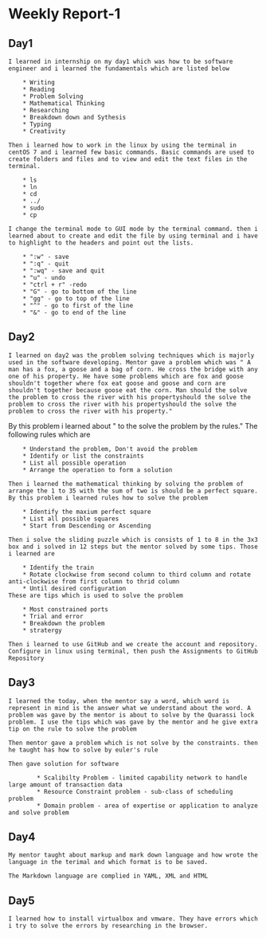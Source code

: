 # Weekly Report-1

## Day1

	I learned in internship on my day1 which was how to be software engineer and i learned the fundamentals which are listed below

		* Writing
		* Reading
		* Problem Solving
		* Mathematical Thinking
		* Researching
		* Breakdown down and Sythesis
		* Typing
		* Creativity

	Then i learned how to work in the linux by using the terminal in centOS 7 and i learned few basic commands. Basic commands are used to create folders and files and to view and edit the text files in the terminal.
	
		* ls
		* ln
		* cd
		* ../
		* sudo
		* cp

	I change the terminal mode to GUI mode by the terminal command. then i learned about to create and edit the file by using terminal and i have to highlight to the headers and point out the lists.

		* ":w" - save
		* ":q" - quit
		* ":wq" - save and quit
		* "u" - undo
		* "ctrl + r" -redo
		* "G" - go to bottom of the line
		* "gg" - go to top of the line
		* "^" - go to first of the line
		* "&" - go to end of the line


## Day2

	I learned on day2 was the problem solving techniques which is majorly used in the software developing. Mentor gave a problem which was " A man has a fox, a goose and a bag of corn. He cross the bridge with any one of his property. He have some problems which are fox and goose shouldn't together where fox eat goose and goose and corn are shouldn't together because goose eat the corn. Man should the solve the problem to cross the river with his propertyshould the solve the problem to cross the river with his propertyshould the solve the problem to cross the river with his property."
 By this problem i learned about " to the solve the problem by the rules." The following rules which are 

		* Understand the problem, Don't avoid the problem
		* Identify or list the constraints
		* List all possible operation
		* Arrange the operation to form a solution

	Then i learned the mathematical thinking by solving the problem of arrange the 1 to 35 with the sum of two is should be a perfect square. By this problem i learned rules how to solve the problem

		* Identify the maxium perfect square 	
		* List all possible squares
		* Start from Descending or Ascending

	Then i solve the sliding puzzle which is consists of 1 to 8 in the 3x3 box and i solved in 12 steps but the mentor solved by some tips. Those i learned are

		* Identify the train
		* Rotate clockwise from second column to third column and rotate anti-clockwise from first column to thrid column
		* Until desired configuration
	These are tips which is used to solve the problem

		* Most constrained ports
		* Trial and error
		* Breakdown the problem
		* stratergy

	Then i learned to use GitHub and we create the account and repository. Configure in linux using terminal, then push the Assignments to GitHub Repository

## Day3

	I learned the today, when the mentor say a word, which word is represent in mind is the answer what we understand about the word. A problem was gave by the mentor is about to solve by the Quarassi lock problem. I use the tips which was gave by the mentor and he give extra tip on the rule to solve the problem

	Then mentor gave a problem which is not solve by the constraints. then he taught has how to solve by euler's rule

	Then gave solution for software 

			* Scalibilty Problem - limited capability network to handle large amount of transaction data
			* Resource Constraint problem - sub-class of scheduling problem
			* Domain problem - area of expertise or application to analyze and solve problem

## Day4

	My mentor taught about markup and mark down language and how wrote the language in the terimal and which format is to be saved.

	The Markdown language are complied in YAML, XML and HTML

## Day5

	I learned how to install virtualbox and vmware. They have errors which i try to solve the errors by researching in the browser.
